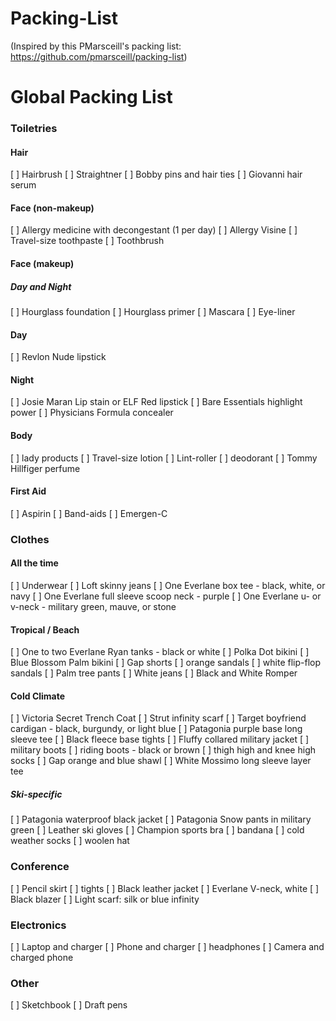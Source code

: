 Packing-List
============

(Inspired by this PMarsceill's packing list: https://github.com/pmarsceill/packing-list)

# Global Packing List
### Toiletries
#### Hair
[ ] Hairbrush
[ ] Straightner
[ ] Bobby pins and hair ties
[ ] Giovanni hair serum

#### Face (non-makeup)
[ ] Allergy medicine with decongestant (1 per day)
[ ] Allergy Visine
[ ] Travel-size toothpaste
[ ] Toothbrush

#### Face (makeup)
##### Day and Night
[ ] Hourglass foundation
[ ] Hourglass primer
[ ] Mascara
[ ] Eye-liner

#### Day
[ ] Revlon Nude lipstick

#### Night
[ ] Josie Maran Lip stain or ELF Red lipstick
[ ] Bare Essentials highlight power
[ ] Physicians Formula concealer

#### Body
[ ] lady products
[ ] Travel-size lotion
[ ] Lint-roller
[ ] deodorant
[ ] Tommy Hillfiger perfume

#### First Aid
[ ] Aspirin
[ ] Band-aids
[ ] Emergen-C


### Clothes
#### All the time
[ ] Underwear
[ ] Loft skinny jeans
[ ] One Everlane box tee - black, white, or navy
[ ] One Everlane full sleeve scoop neck - purple
[ ] One Everlane u- or v-neck - military green, mauve, or stone


#### Tropical / Beach
[ ] One to two Everlane Ryan tanks - black or white
[ ] Polka Dot bikini
[ ] Blue Blossom Palm bikini
[ ] Gap shorts
[ ] orange sandals
[ ] white flip-flop sandals
[ ] Palm tree pants
[ ] White jeans
[ ] Black and White Romper

#### Cold Climate
[ ] Victoria Secret Trench Coat
[ ] Strut infinity scarf
[ ] Target boyfriend cardigan - black, burgundy, or light blue
[ ] Patagonia purple base long sleeve tee
[ ] Black fleece base tights
[ ] Fluffy collared military jacket
[ ] military boots
[ ] riding boots - black or brown
[ ] thigh high and knee high socks
[ ] Gap orange and blue shawl
[ ] White Mossimo long sleeve layer tee


##### Ski-specific
[ ] Patagonia waterproof black jacket
[ ] Patagonia Snow pants in military green
[ ] Leather ski gloves
[ ] Champion sports bra
[ ] bandana
[ ] cold weather socks
[ ] woolen hat


### Conference
[ ] Pencil skirt
[ ] tights
[ ] Black leather jacket
[ ] Everlane V-neck, white
[ ] Black blazer
[ ] Light scarf: silk or blue infinity


### Electronics
[ ] Laptop and charger
[ ] Phone and charger
[ ] headphones
[ ] Camera and charged phone

### Other
[ ] Sketchbook
[ ] Draft pens



